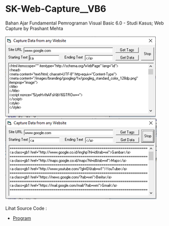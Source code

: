 # SK-Web-Capture__VB6
Bahan Ajar Fundamental Pemrograman Visual Basic 6.0 - Studi Kasus; Web Capture by Prashant Mehta<br><br>
<img src="https://github.com/RizkyKhapidsyah/SK-Web-Capture__VB6/blob/main/result/001.PNG">
<img src="https://github.com/RizkyKhapidsyah/SK-Web-Capture__VB6/blob/main/result/002.PNG"><br><br>
Lihat Source Code : <br>
- <a href="https://github.com/RizkyKhapidsyah/SK-Web-Capture__VB6/blob/main/init.frm">Program</a>
